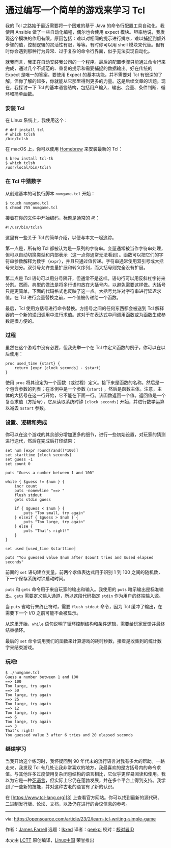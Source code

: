 [#]: subject: "Learn Tcl by writing a simple game"
[#]: via: "https://opensource.com/article/23/2/learn-tcl-writing-simple-game"
[#]: author: "James Farrell https://opensource.com/users/jamesf"
[#]: collector: "lkxed"
[#]: translator: "geekpi"
[#]: reviewer: " "
[#]: publisher: " "
[#]: url: " "

通过编写一个简单的游戏来学习 Tcl
======

我的 Tcl 之路始于最近需要将一个困难的基于 Java 的命令行配置工具自动化。我使用 Ansible 做了一些自动化编程，偶尔也会使用 expect 模块。坦率地说，我发现这个模块的作用有限，原因包括：难以对相同的提示进行排序，难以捕捉到额外步骤的值，控制逻辑的灵活性有限，等等。有时你可以用 shell 模块来代替。但有时你会遇到那种行为异常、过于复杂的命令行界面，似乎无法实现自动化。

就我而言，我正在自动安装我公司的一个程序。最后的配置步骤只能通过命令行来完成，通过几个不规范的、重复的提示和需要捕捉的数据输出。好在传统的 Expect 是唯一的答案。要使用 Expect 的基本功能，并不需要对 Tcl 有很深的了解，但你了解的越多，你就能从它那里得到更多的力量。这是后续文章的话题。现在，我探讨一下 Tcl 的基本语言结构，包括用户输入、输出、变量、条件判断、循环和简单函数。

### 安装 Tcl

在 Linux 系统上，我使用这个：

```
# dnf install tcl
# which tclsh
/bin/tclsh
```

在 macOS 上，你可以使用 [Homebrew][1] 来安装最新的 Tcl：

```
$ brew install tcl-tk
$ which tclsh
/usr/local/bin/tclsh
```

### 在 Tcl 中猜数字

从创建基本的可执行脚本 `numgame.tcl` 开始：

```
$ touch numgame.tcl
$ chmod 755 numgame.tcl
```

接着在你的文件中开始编码，标题是通常的 #!：

```
#!/usr/bin/tclsh
```

这里有一些关于 Tcl 的简单介绍，以便与本文一起追踪。

第一点是，所有的 Tcl 都被认为是一系列的字符串。变量通常被当作字符串处理，但可以自动切换类型和内部表示（这一点你通常无法看到）。函数可以把它们的字符串参数解释为数字（`expr`），并且只通过值传递。字符串通常使用双引号或大括号来划分。双引号允许变量扩展和转义序列，而大括号则完全没有扩展。

第二点是 Tcl 语句可以用分号隔开，但通常不是这样。语句行可以用反斜杠字符来分割。然而，典型的做法是将多行语句放在大括号内，以避免需要这样做。大括号只是更简单，下面的代码格式也反映了这一点。大括号允许对字符串进行延迟求值。在 Tcl 进行变量替换之前，一个值被传递给一个函数。

最后，Tcl 使用方括号进行命令替换。方括号之间的任何东西都会被送到 Tcl 解释器的一个新的递归调用中进行求值。这对于在表达式中间调用函数或为函数生成参数是很方便的。

### 过程

虽然在这个游戏中没有必要，但我先举一个在 Tcl 中定义函数的例子，你可以在以后使用：

```
proc used_time {start} {
	return [expr [clock seconds] - $start]
}
```

使用 `proc` 将其设定为一个函数（或过程）定义。接下来是函数的名称。然后是一个包含参数的列表；在本例中是一个参数 `{start}` ，然后是函数主体。注意，主体的大括号在这一行开始，它不能在下面一行。该函数返回一个值。返回值是一个复合求值（方括号），它从读取系统时钟 `[clock seconds]` 开始，并进行数学运算以减去 `$start` 参数。

### 设置、逻辑和完成

你可以在这个游戏的其余部分增加更多的细节，进行一些初始设置，对玩家的猜测进行迭代，然后在完成后打印结果：

```
set num [expr round(rand()*100)]
set starttime [clock seconds]
set guess -1
set count 0

puts "Guess a number between 1 and 100"

while { $guess != $num } {
	incr count
	puts -nonewline "==> "
	flush stdout
	gets stdin guess

	if { $guess < $num } {
		puts "Too small, try again"
	} elseif { $guess > $num } {
		puts "Too large, try again"
	} else {
		puts "That's right!"
	}
}

set used [used_time $starttime]

puts "You guessed value $num after $count tries and $used elapsed seconds"
```

前面的 `set` 语句建立变量。前两个求值表达式用于识别 1 到 100 之间的随机数，下一个保存系统时钟启动时间。

`puts` 和 `gets` 命令用于来自玩家的输出和输入。我使用的 `puts` 暗示输出是标准输出。`gets` 需要定义输入通道，所以这段代码指定 `stdin` 作为用户的终端输入源。

当 `puts` 省略行末终止符时，需要 `flush stdout` 命令，因为 Tcl 缓冲了输出，在需要下一个 I/O 之前可能不会被显示。

从这里开始，`while` 语句说明了循环控制结构和条件逻辑，需要给玩家反馈并最终结束循环。

最后的 `set` 命令调用我们的函数来计算游戏的耗时秒数，接着是收集到的统计数字来结束游戏。

### 玩吧!

```
$ ./numgame.tcl
Guess a number between 1 and 100
==> 100
Too large, try again
==> 50
Too large, try again
==> 25
Too large, try again
==> 12
Too large, try again
==> 6
Too large, try again
==> 3
That's right!
You guessed value 3 after 6 tries and 20 elapsed seconds
```

### 继续学习

当我开始这个练习时，我怀疑回到 90 年代末的流行语言对我有多大的帮助。一路走来，我发现 Tcl 有几处让我非常喜欢的地方，我最喜欢的是方括号内的命令求值。与其他许多过度使用复杂闭包结构的语言相比，它似乎更容易阅读和使用。我以为它是一种[死语言][2]，但实际上它仍在蓬勃发展，并在多个平台上得到支持。我学到了一些新的技能，并对这种古老的语言有了新的认识。

在 [https://www.tcl-lang.org][3] 上查看官方网站。你可以找到最新的源代码、二进制发行版、论坛、文档，以及仍在进行的会议信息的参考。

--------------------------------------------------------------------------------

via: https://opensource.com/article/23/2/learn-tcl-writing-simple-game

作者：[James Farrell][a]
选题：[lkxed][b]
译者：[geekpi](https://github.com/geekpi)
校对：[校对者ID](https://github.com/校对者ID)

本文由 [LCTT](https://github.com/LCTT/TranslateProject) 原创编译，[Linux中国](https://linux.cn/) 荣誉推出

[a]: https://opensource.com/users/jamesf
[b]: https://github.com/lkxed/
[1]: https://opensource.com/article/20/6/homebrew-mac
[2]: https://opensource.com/article/19/6/favorite-dead-language
[3]: https://www.tcl-lang.org
